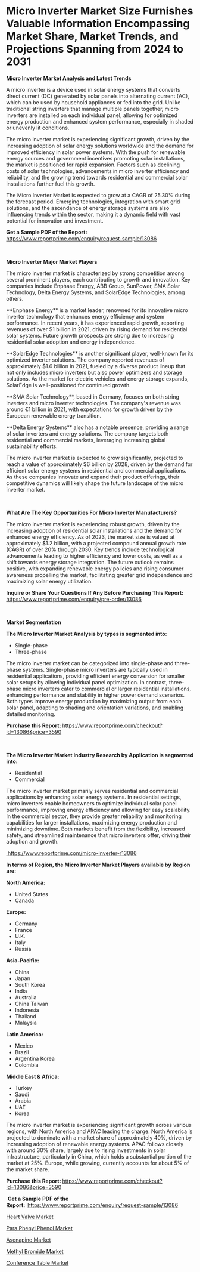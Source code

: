 <p><h1>Micro Inverter Market Size Furnishes Valuable Information Encompassing Market Share, Market Trends, and Projections Spanning from 2024 to 2031</h1></p><p><strong>Micro Inverter Market Analysis and Latest Trends</strong></p>
<p><p>A micro inverter is a device used in solar energy systems that converts direct current (DC) generated by solar panels into alternating current (AC), which can be used by household appliances or fed into the grid. Unlike traditional string inverters that manage multiple panels together, micro inverters are installed on each individual panel, allowing for optimized energy production and enhanced system performance, especially in shaded or unevenly lit conditions.</p><p>The micro inverter market is experiencing significant growth, driven by the increasing adoption of solar energy solutions worldwide and the demand for improved efficiency in solar power systems. With the push for renewable energy sources and government incentives promoting solar installations, the market is positioned for rapid expansion. Factors such as declining costs of solar technologies, advancements in micro inverter efficiency and reliability, and the growing trend towards residential and commercial solar installations further fuel this growth.</p><p>The Micro Inverter Market is expected to grow at a CAGR of 25.30% during the forecast period. Emerging technologies, integration with smart grid solutions, and the ascendance of energy storage systems are also influencing trends within the sector, making it a dynamic field with vast potential for innovation and investment.</p></p>
<p><strong>Get a Sample PDF of the Report:&nbsp;</strong> <a href="https://www.reportprime.com/enquiry/request-sample/13086">https://www.reportprime.com/enquiry/request-sample/13086</a></p>
<p>&nbsp;</p>
<p><strong>Micro Inverter Major Market Players</strong></p>
<p><p>The micro inverter market is characterized by strong competition among several prominent players, each contributing to growth and innovation. Key companies include Enphase Energy, ABB Group, SunPower, SMA Solar Technology, Delta Energy Systems, and SolarEdge Technologies, among others.</p><p>**Enphase Energy** is a market leader, renowned for its innovative micro inverter technology that enhances energy efficiency and system performance. In recent years, it has experienced rapid growth, reporting revenues of over $1 billion in 2021, driven by rising demand for residential solar systems. Future growth prospects are strong due to increasing residential solar adoption and energy independence.</p><p>**SolarEdge Technologies** is another significant player, well-known for its optimized inverter solutions. The company reported revenues of approximately $1.6 billion in 2021, fueled by a diverse product lineup that not only includes micro inverters but also power optimizers and storage solutions. As the market for electric vehicles and energy storage expands, SolarEdge is well-positioned for continued growth.</p><p>**SMA Solar Technology**, based in Germany, focuses on both string inverters and micro inverter technologies. The company's revenue was around €1 billion in 2021, with expectations for growth driven by the European renewable energy transition. </p><p>**Delta Energy Systems** also has a notable presence, providing a range of solar inverters and energy solutions. The company targets both residential and commercial markets, leveraging increasing global sustainability efforts.</p><p>The micro inverter market is expected to grow significantly, projected to reach a value of approximately $6 billion by 2028, driven by the demand for efficient solar energy systems in residential and commercial applications. As these companies innovate and expand their product offerings, their competitive dynamics will likely shape the future landscape of the micro inverter market.</p></p>
<p>&nbsp;</p>
<p><strong>What Are The Key Opportunities For Micro Inverter Manufacturers?</strong></p>
<p><p>The micro inverter market is experiencing robust growth, driven by the increasing adoption of residential solar installations and the demand for enhanced energy efficiency. As of 2023, the market size is valued at approximately $1.2 billion, with a projected compound annual growth rate (CAGR) of over 20% through 2030. Key trends include technological advancements leading to higher efficiency and lower costs, as well as a shift towards energy storage integration. The future outlook remains positive, with expanding renewable energy policies and rising consumer awareness propelling the market, facilitating greater grid independence and maximizing solar energy utilization.</p></p>
<p><strong>Inquire or Share Your Questions If Any Before Purchasing This Report:</strong> <a href="https://www.reportprime.com/enquiry/pre-order/13086">https://www.reportprime.com/enquiry/pre-order/13086</a></p>
<p>&nbsp;</p>
<p><strong>Market Segmentation</strong></p>
<p><strong>The Micro Inverter Market Analysis by types is segmented into:</strong></p>
<p><ul><li>Single-phase</li><li>Three-phase</li></ul></p>
<p><p>The micro inverter market can be categorized into single-phase and three-phase systems. Single-phase micro inverters are typically used in residential applications, providing efficient energy conversion for smaller solar setups by allowing individual panel optimization. In contrast, three-phase micro inverters cater to commercial or larger residential installations, enhancing performance and stability in higher power demand scenarios. Both types improve energy production by maximizing output from each solar panel, adapting to shading and orientation variations, and enabling detailed monitoring.</p></p>
<p><strong>Purchase this Report:&nbsp;</strong><a href="https://www.reportprime.com/checkout?id=13086&price=3590">https://www.reportprime.com/checkout?id=13086&price=3590</a></p>
<p>&nbsp;</p>
<p><strong>The Micro Inverter Market Industry Research by Application is segmented into:</strong></p>
<p><ul><li>Residential</li><li>Commercial</li></ul></p>
<p><p>The micro inverter market primarily serves residential and commercial applications by enhancing solar energy systems. In residential settings, micro inverters enable homeowners to optimize individual solar panel performance, improving energy efficiency and allowing for easy scalability. In the commercial sector, they provide greater reliability and monitoring capabilities for larger installations, maximizing energy production and minimizing downtime. Both markets benefit from the flexibility, increased safety, and streamlined maintenance that micro inverters offer, driving their adoption and growth.</p></p>
<p><a href="https://www.reportprime.com/micro-inverter-r13086">&nbsp;https://www.reportprime.com/micro-inverter-r13086</a></p>
<p><strong>In terms of Region, the Micro Inverter Market Players available by Region are:</strong></p>
<p>
    <p> <strong> North America: </strong>
        <ul>
            <li>United States</li>
            <li>Canada</li>
        </ul>
        </p> 
    <p> <strong> Europe: </strong>
        <ul>
            <li>Germany</li>
            <li>France</li>
            <li>U.K.</li>
            <li>Italy</li>
            <li>Russia</li>
        </ul>
        </p> 
    <p> <strong> Asia-Pacific: </strong>
        <ul>
            <li>China</li>
            <li>Japan</li>
            <li>South Korea</li>
            <li>India</li>
            <li>Australia</li>
            <li>China Taiwan</li>
            <li>Indonesia</li>
            <li>Thailand</li>
            <li>Malaysia</li>
        </ul>
        </p> 
    <p> <strong> Latin America: </strong>
        <ul>
            <li>Mexico</li>
            <li>Brazil</li>
            <li>Argentina Korea</li>
            <li>Colombia</li>
        </ul>
        </p> 
    <p> <strong> Middle East & Africa: </strong>
        <ul>
            <li>Turkey</li>
            <li>Saudi</li>
            <li>Arabia</li>
            <li>UAE</li>
            <li>Korea</li>
        </ul>
    </p>
    </p>
<p><p>The micro inverter market is experiencing significant growth across various regions, with North America and APAC leading the charge. North America is projected to dominate with a market share of approximately 40%, driven by increasing adoption of renewable energy systems. APAC follows closely with around 30% share, largely due to rising investments in solar infrastructure, particularly in China, which holds a substantial portion of the market at 25%. Europe, while growing, currently accounts for about 5% of the market share.</p></p>
<p><strong>Purchase this Report: </strong><a href="https://www.reportprime.com/checkout?id=13086&price=3590">https://www.reportprime.com/checkout?id=13086&price=3590</a></p>
<p>&nbsp;<strong>Get a Sample PDF of the Report:&nbsp;&nbsp;</strong><a href="https://www.reportprime.com/enquiry/request-sample/13086">https://www.reportprime.com/enquiry/request-sample/13086</a></p>
<p><strong></strong></p>
<p><p><a href="https://www.linkedin.com/pulse/heart-valve-market-forecasts-trends-impact-analysis-2024--vgtre?trackingId=tCzzuCcbQHOFVKbUHx9P0Q%3D%3D">Heart Valve Market</a></p><p><a href="https://medium.com/@laurenperkins14/para-phenyl-phenol-market-size-is-growing-at-cagr-of-7-6-404416a6078f">Para Phenyl Phenol Market</a></p><p><a href="https://issuu.com/reportprime-2/docs/asenapine-market-size-2030.pptx_b2b2474009a8fd">Asenapine Market</a></p><p><a href="https://medium.com/@laurenperkins14/strategic-roadmap-global-methyl-bromide-market-insights-and-opportunities-2024-2031-3f189a93b792">Methyl Bromide Market</a></p><p><a href="https://www.linkedin.com/pulse/conference-table-market-global-insights-sales-trends-2024-ds6hc?trackingId=q%2BnwfaJNQeqeUXt16tFTNQ%3D%3D">Conference Table Market</a></p></p>